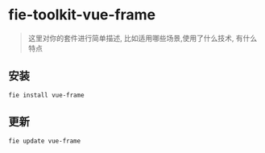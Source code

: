 # fie-toolkit-vue-frame

> 这里对你的套件进行简单描述, 比如适用哪些场景,使用了什么技术, 有什么特点

## 安装

```
fie install vue-frame 
```

## 更新

```
fie update vue-frame 
```
